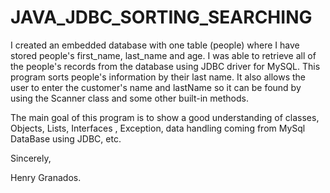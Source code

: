 JAVA_JDBC_SORTING_SEARCHING
========================

I created an embedded database with one table (people)  where I have stored people's 
first_name, last_name and age.
I was able to retrieve all of the people's records from the database using JDBC driver for MySQL.
This program sorts people's information by their last name. 
It also allows the user to enter the customer's name and lastName so it can be found by 
using the Scanner class and some other built-in methods.
 

The main goal of this program is to show a good understanding of classes, Objects, Lists, Interfaces , Exception,
data handling coming from MySql DataBase using JDBC, etc.

Sincerely,

Henry Granados.
